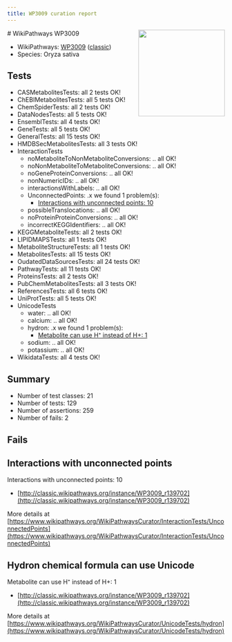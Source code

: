 ```yaml
---
title: WP3009 curation report
---
```


<img style="float: right; width: 200px" src="https://upload.wikimedia.org/wikipedia/commons/thumb/8/83/Wplogo_with_text_500.png/640px-Wplogo_with_text_500.png" />
# WikiPathways WP3009

* WikiPathways: [WP3009](https://wikipathways.org/pathways/WP3009) ([classic](https://classic.wikipathways.org/instance/WP3009))
* Species: Oryza sativa
## Tests
* CASMetabolitesTests: all 2 tests OK!
* ChEBIMetabolitesTests: all 5 tests OK!
* ChemSpiderTests: all 2 tests OK!
* DataNodesTests: all 5 tests OK!
* EnsemblTests: all 4 tests OK!
* GeneTests: all 5 tests OK!
* GeneralTests: all 15 tests OK!
* HMDBSecMetabolitesTests: all 3 tests OK!
* InteractionTests
    * noMetaboliteToNonMetaboliteConversions: .. all OK!
    * noNonMetaboliteToMetaboliteConversions: .. all OK!
    * noGeneProteinConversions: .. all OK!
    * nonNumericIDs: .. all OK!
    * interactionsWithLabels: .. all OK!
    * UnconnectedPoints: .x we found 1 problem(s):
        * [Interactions with unconnected points: 10](#7f1d4077)
    * possibleTranslocations: .. all OK!
    * noProteinProteinConversions: .. all OK!
    * incorrectKEGGIdentifiers: .. all OK!
* KEGGMetaboliteTests: all 2 tests OK!
* LIPIDMAPSTests: all 1 tests OK!
* MetaboliteStructureTests: all 1 tests OK!
* MetabolitesTests: all 15 tests OK!
* OudatedDataSourcesTests: all 24 tests OK!
* PathwayTests: all 11 tests OK!
* ProteinsTests: all 2 tests OK!
* PubChemMetabolitesTests: all 3 tests OK!
* ReferencesTests: all 6 tests OK!
* UniProtTests: all 5 tests OK!
* UnicodeTests
    * water: .. all OK!
    * calcium: .. all OK!
    * hydron: .x we found 1 problem(s):
        * [Metabolite can use H⁺ instead of H+: 1](#484bab84)
    * sodium: .. all OK!
    * potassium: .. all OK!
* WikidataTests: all 4 tests OK!


## Summary

* Number of test classes: 21
* Number of tests: 129
* Number of assertions: 259
* Number of fails: 2

## Fails

<a name="7f1d4077" />

## Interactions with unconnected points

Interactions with unconnected points: 10

* [http://classic.wikipathways.org/instance/WP3009_r139702](http://classic.wikipathways.org/instance/WP3009_r139702)


More details at [https://www.wikipathways.org/WikiPathwaysCurator/InteractionTests/UnconnectedPoints](https://www.wikipathways.org/WikiPathwaysCurator/InteractionTests/UnconnectedPoints)

<a name="484bab84" />

## Hydron chemical formula can use Unicode

Metabolite can use H⁺ instead of H+: 1

* [http://classic.wikipathways.org/instance/WP3009_r139702](http://classic.wikipathways.org/instance/WP3009_r139702)


More details at [https://www.wikipathways.org/WikiPathwaysCurator/UnicodeTests/hydron](https://www.wikipathways.org/WikiPathwaysCurator/UnicodeTests/hydron)

